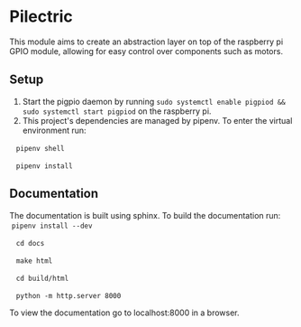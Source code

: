 # Pilectric

This module aims to create an abstraction layer on top of the raspberry pi GPIO module, allowing for easy control over components such as motors.


## Setup

1. Start the pigpio daemon by running `sudo systemctl enable pigpiod && sudo systemctl start pigpiod` on the raspberry pi.
2. This project's dependencies are managed by pipenv. To enter the virtual environment run:

    `pipenv shell`

    `pipenv install`

## Documentation

The documentation is built using sphinx. To build the documentation run:
    `pipenv install --dev`

    `cd docs`

    `make html`

    `cd build/html`

    `python -m http.server 8000`

To view the documentation go to localhost:8000 in a browser.
